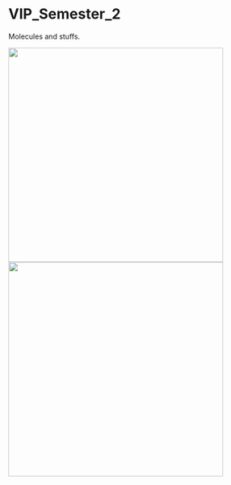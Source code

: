 # VIP_Semester_2
Molecules and stuffs.

<p float="left">
<img src="https://github.com/tomonarifeehan/VIP_Semester_2/blob/master/salt.png" width="425"/> 
<img src="http://www.arabnews.com/sites/default/files/userimages/17/ann_p16_03022017_ed1-2.jpg" width="425"/>
</p>
